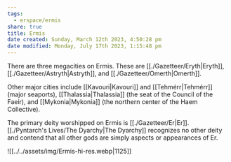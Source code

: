 ```yaml
---
tags:
  - erspace/ermis
share: true
title: Ermis
date created: Sunday, March 12th 2023, 4:50:28 pm
date modified: Monday, July 17th 2023, 1:15:48 pm
---
```


There are three megacities on Ermis. These are [[./Gazetteer/Eryth|Eryth]], [[./Gazetteer/Astryth|Astryth]], and [[./Gazetteer/Omerth|Omerth]]. 

Other major cities include [[Kavouri|Kavouri]] and [[Tehmérr|Tehmérr]] (major seaports), [[Thalassia|Thalassia]] (the seat of the Council of the Faeir), and [[Mykonia|Mykonia]] (the northern center of the Haem Collective). 

The primary deity worshipped on Ermis is [[./Gazetteer/Er|Er]].  [[./Pyntarch's Lives/The Dyarchy|The Dyarchy]] recognizes no other deity and contend that all other gods are simply aspects or appearances of Er. 

![[../../assets/img/Ermis-hi-res.webp|1125]]